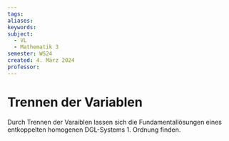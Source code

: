 ```yaml
---
tags: 
aliases: 
keywords: 
subject:
  - VL
  - Mathematik 3
semester: WS24
created: 4. März 2024
professor:
---
```

 

# Trennen der Variablen

Durch Trennen der Varaiblen lassen sich die Fundamentallösungen eines entkoppelten homogenen DGL-Systems 1. Ordnung finden.


